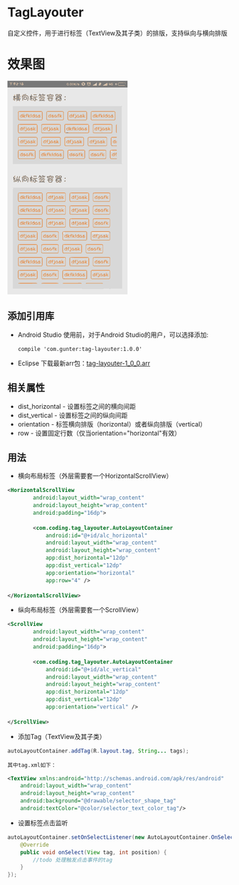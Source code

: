 # TagLayouter
自定义控件，用于进行标签（TextView及其子类）的排版，支持纵向与横向排版

# 效果图
![image](resource/show.gif)

## 添加引用库
* Android Studio
	使用前，对于Android Studio的用户，可以选择添加:
	```
	compile 'com.gunter:tag-layouter:1.0.0'
	```
	
* Eclipse
	下载最新arr包：[tag-layouter-1_0_0.arr](tag-layouter-1_0_0.arr?raw=true)

## 相关属性
* dist_horizontal - 设置标签之间的横向间距
* dist_vertical - 设置标签之间的纵向间距
* orientation - 标签横向排版（horizontal）或者纵向排版（vertical）
* row - 设置固定行数（仅当orientation="horizontal"有效）

## 用法
* 横向布局标签（外层需要套一个HorizontalScrollView）
```xml
<HorizontalScrollView
        android:layout_width="wrap_content"
        android:layout_height="wrap_content"
        android:padding="16dp">

        <com.coding.tag_layouter.AutoLayoutContainer
            android:id="@+id/alc_horizontal"
            android:layout_width="wrap_content"
            android:layout_height="wrap_content"
            app:dist_horizontal="12dp"
            app:dist_vertical="12dp"
            app:orientation="horizontal"
            app:row="4" />

</HorizontalScrollView>
```

* 纵向布局标签（外层需要套一个ScrollView）
```xml
<ScrollView
        android:layout_width="wrap_content"
        android:layout_height="wrap_content"
        android:padding="16dp">

        <com.coding.tag_layouter.AutoLayoutContainer
            android:id="@+id/alc_vertical"
            android:layout_width="wrap_content"
            android:layout_height="wrap_content"
            app:dist_horizontal="12dp"
            app:dist_vertical="12dp"
            app:orientation="vertical" />

</ScrollView>
```

* 添加Tag（TextView及其子类）
```java
autoLayoutContainer.addTag(R.layout.tag, String... tags);
```
    其中tag.xml如下：
```xml
<TextView xmlns:android="http://schemas.android.com/apk/res/android"
    android:layout_width="wrap_content"
    android:layout_height="wrap_content"
    android:background="@drawable/selector_shape_tag"
    android:textColor="@color/selector_text_color_tag"/>
```

* 设置标签点击监听
```java
autoLayoutContainer.setOnSelectListener(new AutoLayoutContainer.OnSelectListener() {
    @Override
    public void onSelect(View tag, int position) {
        //todo 处理触发点击事件的tag
    }
});
```

